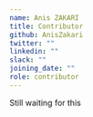 ```yaml
---
name: Anis ZAKARI
title: Contributor
github: AnisZakari
twitter: ""
linkedin: ""
slack: ""
joining_date: ""
role: contributor
---
```


Still waiting for this
